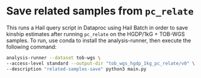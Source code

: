 # Save related samples from `pc_relate`

This runs a Hail query script in Dataproc using Hail Batch in order to save kinship estimates after running `pc_relate` on the HGDP/1kG + TOB-WGS samples. To run, use conda to install the analysis-runner, then execute the following command:

```sh
analysis-runner --dataset tob-wgs \
--access-level standard --output-dir "tob_wgs_hgdp_1kg_pc_relate/v0" \
--description "related-samples-save" python3 main.py
```
